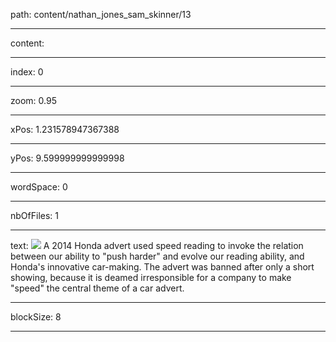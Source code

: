 path: content/nathan_jones_sam_skinner/13

----

content: 

----

index: 0

----

zoom: 0.95

----

xPos: 1.231578947367388

----

yPos: 9.599999999999998

----

wordSpace: 0

----

nbOfFiles: 1

----

text: ![](nathan_jones_sam_skinner/13/stills.jpg)
A 2014 Honda advert used speed reading to invoke the relation between our ability to "push harder" and evolve our reading ability, and Honda's innovative car-making. The advert was banned after only a short showing, because it is deamed irresponsible for a company to make "speed" the central theme of a car advert.



----

blockSize: 8

----

